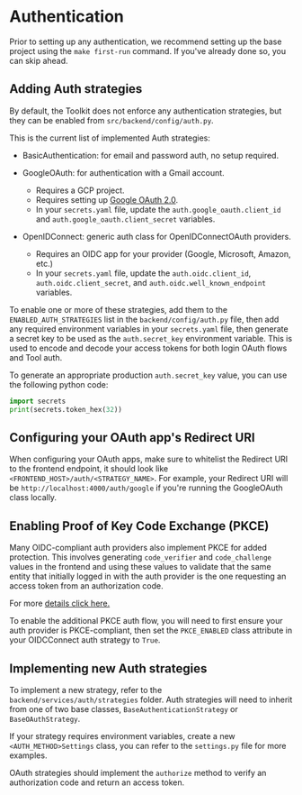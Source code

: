 # Authentication

Prior to setting up any authentication, we recommend setting up the base project using the `make first-run` command. If you've already done so, you can skip ahead.

## Adding Auth strategies

By default, the Toolkit does not enforce any authentication strategies, but they can be enabled from `src/backend/config/auth.py`.

This is the current list of implemented Auth strategies:

- BasicAuthentication: for email and password auth, no setup required.

- GoogleOAuth: for authentication with a Gmail account.
    - Requires a GCP project.
    - Requires setting up [Google OAuth 2.0](https://support.google.com/cloud/answer/6158849?hl=en).
    - In your `secrets.yaml` file, update the `auth.google_oauth.client_id` and `auth.google_oauth.client_secret` variables.
- OpenIDConnect: generic auth class for OpenIDConnectOAuth providers.
    - Requires an OIDC app for your provider (Google, Microsoft, Amazon, etc.)
    - In your `secrets.yaml` file, update the `auth.oidc.client_id`, `auth.oidc.client_secret`, and `auth.oidc.well_known_endpoint` variables.

To enable one or more of these strategies, add them to the `ENABLED_AUTH_STRATEGIES` list in the `backend/config/auth.py` file, then add any required environment variables in your `secrets.yaml` file, then generate a secret key to be used as the `auth.secret_key` environment variable. This is used to encode and decode your access tokens for both login OAuth flows and Tool auth.

To generate an appropriate production `auth.secret_key` value, you can use the following python code:

```python
import secrets
print(secrets.token_hex(32))
```

## Configuring your OAuth app's Redirect URI

When configuring your OAuth apps, make sure to whitelist the Redirect URI to the frontend endpoint, it should look like 
`<FRONTEND_HOST>/auth/<STRATEGY_NAME>`. For example, your Redirect URI will be `http://localhost:4000/auth/google` if you're running the GoogleOAuth class locally.

## Enabling Proof of Key Code Exchange (PKCE)

Many OIDC-compliant auth providers also implement PKCE for added protection. This involves generating `code_verifier` and `code_challenge` values in the frontend and using these values to validate that the same entity that initially logged in with the auth provider is the one requesting an access token from an authorization code. 

For more [details click here.](https://oauth.net/2/pkce/)

To enable the additional PKCE auth flow, you will need to first ensure your auth provider is PKCE-compliant, then set the `PKCE_ENABLED` class attribute in your OIDCConnect auth strategy to `True`. 

## Implementing new Auth strategies

To implement a new strategy, refer to the `backend/services/auth/strategies` folder. Auth strategies will need to inherit from one of two base classes, `BaseAuthenticationStrategy` or `BaseOAuthStrategy`.

If your strategy requires environment variables, create a new `<AUTH_METHOD>Settings` class, you can refer to the `settings.py` file for more examples.

OAuth strategies should implement the `authorize` method to verify an authorization code and return an access token.

